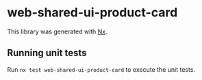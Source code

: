 # web-shared-ui-product-card

This library was generated with [Nx](https://nx.dev).

## Running unit tests

Run `nx test web-shared-ui-product-card` to execute the unit tests.

